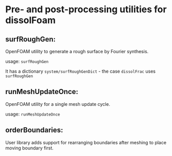 # Pre- and post-processing utilities for dissolFoam

## surfRoughGen: 
OpenFOAM utility to generate a rough surface by Fourier synthesis.

usage: `surfRoughGen`

It has a dictionary `system/surfRoughGenDict` - the case `dissolFrac` uses `surfRoughGen`

## runMeshUpdateOnce: 
OpenFOAM utility for a single mesh update cycle.

usage: `runMeshUpdateOnce`

## orderBoundaries: 
User library adds support for rearranging boundaries after meshing to place moving boundary first.

